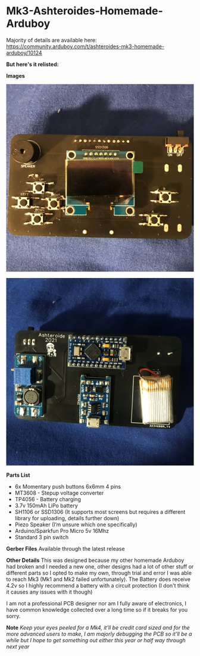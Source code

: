 # Mk3-Ashteroides-Homemade-Arduboy
Majority of details are available here: https://community.arduboy.com/t/ashteroides-mk3-homemade-arduboy/10124

**But here's it relisted:**

**Images**

![Front View](images/FrontView.jpg)

![Back View](images/BackView.jpg)

**Parts List**
* 6x Momentary push buttons 6x6mm 4 pins
* MT3608 - Stepup voltage converter
* TP4056 - Battery charging
* 3.7v 150mAh LiPo battery
* SH1106 or SSD1306 (It supports most screens but requires a different library for uploading, details further down)
* Piezo Speaker (I’m unsure which one specifically)
* Arduino/Sparkfun Pro Micro 5v 16Mhz
* Standard 3 pin switch

**Gerber Files**
Available through the latest release

**Other Details**
This was designed because my other homemade Arduboy had broken and I needed a new one, other designs had a lot of other stuff or different parts so I opted to make my own, through trial and error I was able to reach Mk3 (Mk1 and Mk2 failed unfortunately). The Battery does receive 4.2v so I highly recommend a battery with a circuit protection (I don't think it causes any issues with it though)

I am not a professional PCB designer nor am I fully aware of electronics, I have common knowledge collected over a long time so if it breaks for you sorry.

**Note** *Keep your eyes peeled for a Mk4, it’ll be credit card sized and for the more advanced users to make, I am majorly debugging the PCB so it’ll be a while but I hope to get something out either this year or half way through next year*
